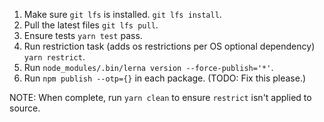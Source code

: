1. Make sure `git lfs` is installed. `git lfs install`.
2. Pull the latest files `git lfs pull`. 
3. Ensure tests `yarn test` pass.
4. Run restriction task (adds os restrictions per OS optional dependency) `yarn restrict`.
5. Run `node_modules/.bin/lerna version --force-publish='*'`.
6. Run `npm publish --otp={}` in each package. (TODO: Fix this please.)

NOTE: When complete, run `yarn clean` to ensure `restrict` isn't applied to source.